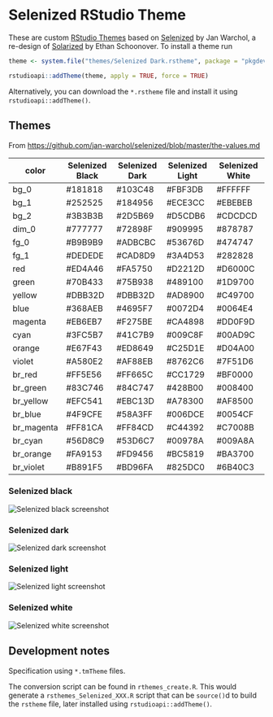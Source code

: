 # Selenized RStudio Theme

These are custom [RStudio
Themes](https://docs.posit.co/ide/user/ide/guide/ui/appearance.html) based on
[Selenized](https://github.com/jan-warchol/selenized) by Jan Warchol, a
re-design of [Solarized](https://ethanschoonover.com/solarized/) by Ethan
Schoonover. To install a theme run

``` r
theme <- system.file("themes/Selenized Dark.rstheme", package = "pkgdev")

rstudioapi::addTheme(theme, apply = TRUE, force = TRUE)
```

Alternatively, you can download the `*.rstheme` file and install it using
`rstudioapi::addTheme()`.

## Themes

From <https://github.com/jan-warchol/selenized/blob/master/the-values.md>

| color      | Selenized Black | Selenized Dark | Selenized Light | Selenized White |
|------------|-----------------|----------------|-----------------|-----------------|
| bg_0       | #181818         | #103C48        | #FBF3DB         | #FFFFFF         |
| bg_1       | #252525         | #184956        | #ECE3CC         | #EBEBEB         |
| bg_2       | #3B3B3B         | #2D5B69        | #D5CDB6         | #CDCDCD         |
| dim_0      | #777777         | #72898F        | #909995         | #878787         |
| fg_0       | #B9B9B9         | #ADBCBC        | #53676D         | #474747         |
| fg_1       | #DEDEDE         | #CAD8D9        | #3A4D53         | #282828         |
| red        | #ED4A46         | #FA5750        | #D2212D         | #D6000C         |
| green      | #70B433         | #75B938        | #489100         | #1D9700         |
| yellow     | #DBB32D         | #DBB32D        | #AD8900         | #C49700         |
| blue       | #368AEB         | #4695F7        | #0072D4         | #0064E4         |
| magenta    | #EB6EB7         | #F275BE        | #CA4898         | #DD0F9D         |
| cyan       | #3FC5B7         | #41C7B9        | #009C8F         | #00AD9C         |
| orange     | #E67F43         | #ED8649        | #C25D1E         | #D04A00         |
| violet     | #A580E2         | #AF88EB        | #8762C6         | #7F51D6         |
| br_red     | #FF5E56         | #FF665C        | #CC1729         | #BF0000         |
| br_green   | #83C746         | #84C747        | #428B00         | #008400         |
| br_yellow  | #EFC541         | #EBC13D        | #A78300         | #AF8500         |
| br_blue    | #4F9CFE         | #58A3FF        | #006DCE         | #0054CF         |
| br_magenta | #FF81CA         | #FF84CD        | #C44392         | #C7008B         |
| br_cyan    | #56D8C9         | #53D6C7        | #00978A         | #009A8A         |
| br_orange  | #FA9153         | #FD9456        | #BC5819         | #BA3700         |
| br_violet  | #B891F5         | #BD96FA        | #825DC0         | #6B40C3         |

### Selenized black

![Selenized black screenshot](http://i.imgur.com/rXIH87x.png)

### Selenized dark

![Selenized dark screenshot](http://i.imgur.com/yM0vadH.png)

### Selenized light

![Selenized light screenshot](http://i.imgur.com/kQVgD5U.png)

### Selenized white

![Selenized white screenshot](https://imgur.com/sc0Uv9h.png)

## Development notes

Specification using `*.tmTheme` files.

The conversion script can be found in `rthemes_create.R`. This would generate a
`rsthemes_Selenized_XXX.R` script that can be `source()`d to build the `rstheme`
file, later installed using `rstudioapi::addTheme()`.
